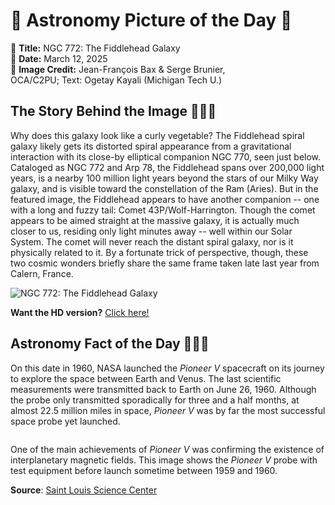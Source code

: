 # 🌌 Astronomy Picture of the Day 🌌
🔭 **Title:** NGC 772: The Fiddlehead Galaxy  
📅 **Date:** March 12, 2025  
📸 **Image Credit:** 
Jean-François Bax & Serge Brunier,  
OCA/C2PU; 
Text: 
Ogetay Kayali 
(Michigan Tech U.)
  

## The Story Behind the Image 🧑‍🚀🔭
Why does this galaxy look like a curly vegetable?  The Fiddlehead spiral galaxy likely gets its distorted spiral appearance from a gravitational interaction with its close-by elliptical companion NGC 770, seen just below.  Cataloged as NGC 772 and Arp 78, the Fiddlehead spans over 200,000 light years, is a nearby 100 million light years beyond the stars of our Milky Way galaxy, and is visible toward the constellation of the Ram (Aries).  But in the featured image, the Fiddlehead appears to have another companion -- one with a long and fuzzy tail: Comet 43P/Wolf-Harrington.  Though the comet appears to be aimed straight at the massive galaxy, it is actually much closer to us, residing only light minutes away -- well within our Solar System.  The comet will never reach the distant spiral galaxy, nor is it physically related to it.  By a fortunate trick of perspective, though, these two cosmic wonders briefly share the same frame taken late last year from Calern, France.

![NGC 772: The Fiddlehead Galaxy](https://apod.nasa.gov/apod/image/2503/NGC772Comet_Bax_1080.jpg)

**Want the HD version?** [Click here!](https://apod.nasa.gov/apod/image/2503/NGC772Comet_Bax_4724.jpg)

## Astronomy Fact of the Day 👩‍🚀🚀
<p>On this date in 1960, NASA launched the <i>Pioneer V </i>spacecraft on its journey to explore the space between Earth and Venus. The last scientific measurements were transmitted back to Earth on June 26, 1960. Although the probe only transmitted sporadically for three and a half months, at almost 22.5 million miles in space, <em>Pioneer V</em> was by far the most successful space probe yet launched.</p>
<p><img src="https://www.slsc.org/wp-content/uploads/2025/03/mar-11.jpg" alt=""/></p>
<p>One of the main achievements of <i>Pioneer V </i>was confirming the existence of interplanetary magnetic fields. This image shows the <i>Pioneer V </i>probe with test equipment before launch sometime between 1959 and 1960.</p>

**Source**: [Saint Louis Science Center](https://www.slsc.org/astronomy-fact-of-the-day-march-11-2025/)

